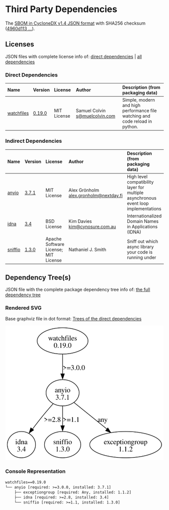 # Third Party Dependencies

<!--[[[fill sbom_sha256()]]]-->
The [SBOM in CycloneDX v1.4 JSON format](https://git.sr.ht/~sthagen/sammen/blob/default/sbom/cdx.json) with SHA256 checksum ([4960d113 ...](https://git.sr.ht/~sthagen/sammen/blob/default/sbom/cdx.json.sha256 "sha256:4960d11336a493ca50f2dc5f237c5e6ff2830b014966ded52afe9313c8ab3a38")).
<!--[[[end]]] (checksum: b410b249a36376e7c33f44d85148e6bb)-->
## Licenses 

JSON files with complete license info of: [direct dependencies](direct-dependency-licenses.json) | [all dependencies](all-dependency-licenses.json)

### Direct Dependencies

<!--[[[fill direct_dependencies_table()]]]-->
| Name                                                                | Version                                               | License     | Author                           | Description (from packaging data)                                            |
|:--------------------------------------------------------------------|:------------------------------------------------------|:------------|:---------------------------------|:-----------------------------------------------------------------------------|
| [watchfiles](https://github.com/samuelcolvin/watchfiles/watchfiles) | [0.19.0](https://pypi.org/project/watchfiles/0.19.0/) | MIT License | Samuel Colvin <s@muelcolvin.com> | Simple, modern and high performance file watching and code reload in python. |
<!--[[[end]]] (checksum: 033f2e9e2e846e0d984b2f1f5d8f7bab)-->

### Indirect Dependencies

<!--[[[fill indirect_dependencies_table()]]]-->
| Name                                                                | Version                                          | License                              | Author                                   | Description (from packaging data)                                                   |
|:--------------------------------------------------------------------|:-------------------------------------------------|:-------------------------------------|:-----------------------------------------|:------------------------------------------------------------------------------------|
| [anyio](https://anyio.readthedocs.io/en/stable/versionhistory.html) | [3.7.1](https://pypi.org/project/anyio/3.7.1/)   | MIT License                          | Alex Grönholm <alex.gronholm@nextday.fi> | High level compatibility layer for multiple asynchronous event loop implementations |
| [idna](https://github.com/kjd/idna)                                 | [3.4](https://pypi.org/project/idna/3.4/)        | BSD License                          | Kim Davies <kim@cynosure.com.au>         | Internationalized Domain Names in Applications (IDNA)                               |
| [sniffio](https://github.com/python-trio/sniffio)                   | [1.3.0](https://pypi.org/project/sniffio/1.3.0/) | Apache Software License; MIT License | Nathaniel J. Smith                       | Sniff out which async library your code is running under                            |
<!--[[[end]]] (checksum: b45063d8e5ad789c7cb04c114cf26cd6)-->

## Dependency Tree(s)

JSON file with the complete package dependency tree info of: [the full dependency tree](package-dependency-tree.json)

### Rendered SVG

Base graphviz file in dot format: [Trees of the direct dependencies](package-dependency-tree.dot.txt)

<img src="./package-dependency-tree.svg" alt="Trees of the direct dependencies" title="Trees of the direct dependencies"/>

### Console Representation

<!--[[[fill dependency_tree_console_text()]]]-->
````console
watchfiles==0.19.0
└── anyio [required: >=3.0.0, installed: 3.7.1]
    ├── exceptiongroup [required: Any, installed: 1.1.2]
    ├── idna [required: >=2.8, installed: 3.4]
    └── sniffio [required: >=1.1, installed: 1.3.0]
````
<!--[[[end]]] (checksum: c21dec1246d993f4ca124923db546bc5)-->
